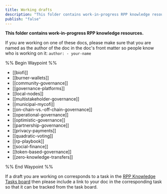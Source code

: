 ```yaml
---
title: Working drafts
description: "This folder contains work-in-progress RPP knowledge resources"
publish: "false"
---
```


**This folder contains work-in-progress RPP knowledge resources.**

If you are working on one of these docs, please make sure that you are named as the author of the doc in the doc's front matter so people know who is working on it: `author: - your-name`

%% Begin Waypoint %%
- [[biofi]]
- [[burner-wallets]]
- [[community-governance]]
- [[governance-platforms]]
- [[local-nodes]]
- [[multistakeholder-governance]]
- [[municipal-mycofi]]
- [[on-chain-vs.-off-chain-governance]]
- [[operational-governance]]
- [[optimistic-governance]]
- [[partnership-governance]]
- [[privacy-payments]]
- [[quadratic-voting]]
- [[rp-playbook]]
- [[social-finance]]
- [[token-based-governance]]
- [[zero-knowledge-transfers]]

%% End Waypoint %%

If a draft you are working on corresponds to a task in the [RPP Knowledge Tasks board](notes/rpp/RPP%20Knowledge%20Tasks.md) then please include a link to your doc in the corresponding task so that it can be tracked from the task board. 